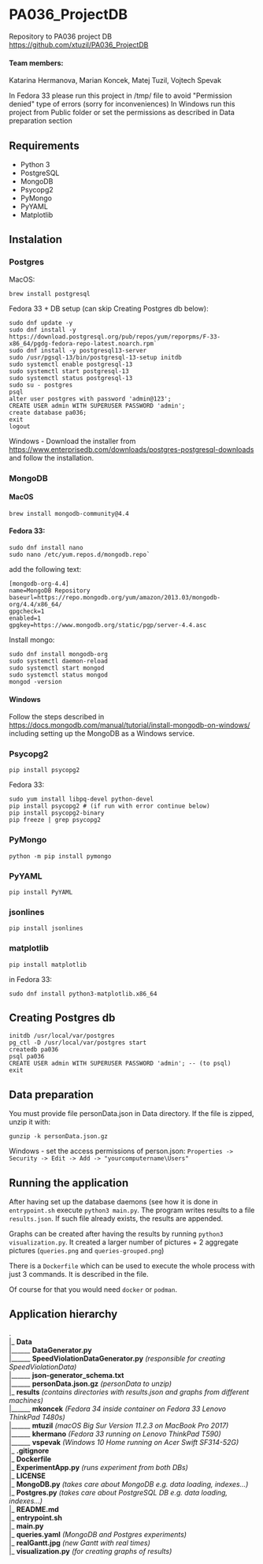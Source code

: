 # PA036_ProjectDB
Repository to PA036 project DB  
https://github.com/xtuzil/PA036_ProjectDB

#### Team members:
Katarina Hermanova,
Marian Koncek,
Matej Tuzil,
Vojtech Spevak


In Fedora 33 please run this project in /tmp/ file to avoid "Permission denied" type of errors (sorry for inconveniences)
In Windows run this project from Public folder or set the permissions as described in Data preparation section

## Requirements
* Python 3
* PostgreSQL
* MongoDB
* Psycopg2
* PyMongo
* PyYAML
* Matplotlib


## Instalation

### Postgres

MacOS:

    brew install postgresql

Fedora 33 + DB setup (can skip Creating Postgres db below):

    sudo dnf update -y
    sudo dnf install -y https://download.postgresql.org/pub/repos/yum/reporpms/F-33-x86_64/pgdg-fedora-repo-latest.noarch.rpm`
    sudo dnf install -y postgresql13-server
    sudo /usr/pgsql-13/bin/postgresql-13-setup initdb
    sudo systemctl enable postgresql-13
    sudo systemctl start postgresql-13
    sudo systemctl status postgresql-13
    sudo su - postgres
    psql
    alter user postgres with password 'admin@123';
    CREATE USER admin WITH SUPERUSER PASSWORD 'admin';
    create database pa036;
    exit
    logout

Windows - Download the installer from https://www.enterprisedb.com/downloads/postgres-postgresql-downloads and follow the installation.

### MongoDB
#### MacOS

    brew install mongodb-community@4.4

#### Fedora 33:

    sudo dnf install nano
    sudo nano /etc/yum.repos.d/mongodb.repo`

add the following text:

    [mongodb-org-4.4]
    name=MongoDB Repository
    baseurl=https://repo.mongodb.org/yum/amazon/2013.03/mongodb-org/4.4/x86_64/
    gpgcheck=1
    enabled=1
    gpgkey=https://www.mongodb.org/static/pgp/server-4.4.asc

Install mongo:

    sudo dnf install mongodb-org
    sudo systemctl daemon-reload
    sudo systemctl start mongod
    sudo systemctl status mongod
    mongod -version

#### Windows
Follow the steps described in https://docs.mongodb.com/manual/tutorial/install-mongodb-on-windows/
including setting up the MongoDB as a Windows service.

### Psycopg2

    pip install psycopg2

Fedora 33:

    sudo yum install libpq-devel python-devel
    pip install psycopg2 # (if run with error continue below)
    pip install psycopg2-binary
    pip freeze | grep psycopg2

### PyMongo

    python -m pip install pymongo

### PyYAML

    pip install PyYAML

### jsonlines

    pip install jsonlines

### matplotlib

    pip install matplotlib

in Fedora 33:

    sudo dnf install python3-matplotlib.x86_64

## Creating Postgres db

    initdb /usr/local/var/postgres
    pg_ctl -D /usr/local/var/postgres start
    createdb pa036
    psql pa036
    CREATE USER admin WITH SUPERUSER PASSWORD 'admin'; -- (to psql)
    exit

## Data preparation
You must provide file personData.json in Data directory. If the file is zipped, unzip it with:

    gunzip -k personData.json.gz

Windows - set the access permissions of person.json: `Properties -> Security -> Edit -> Add -> "yourcomputername\Users"`

## Running the application
After having set up the database daemons (see how it is done in `entrypoint.sh` execute `python3 main.py`.
The program writes results to a file `results.json`. If such file already exists, the results are appended.

Graphs can be created after having the results by running `python3 visualization.py`.
It created a larger number of pictures + 2 aggregate pictures (`queries.png` and `queries-grouped.png`)

There is a `Dockerfile` which can be used to execute the whole process with just 3 commands.
It is described in the file.

Of course for that you would need `docker` or `podman`.


## Application hierarchy

.  <br />
|_ __Data__  <br />
|______ __DataGenerator.py__    <br />
|______ __SpeedViolationDataGenerator.py__ _(responsible for creating SpeedViolationData)_<br />
|______ __json-generator_schema.txt__    <br />
|______ __personData.json.gz__ _(personData to unzip)_   <br />
|_ __results__ _(contains directories with results.json and graphs from different machines)_   <br />
|______ __mkoncek__ _(Fedora 34 inside container on Fedora 33 Lenovo ThinkPad T480s)_   <br />
|______ __mtuzil__ _(macOS Big Sur Version 11.2.3 on MacBook Pro 2017)_   <br />
|______ __khermano__ _(Fedora 33 running on Lenovo ThinkPad T590)_    <br />
|______ __vspevak__ _(Windows 10 Home running on Acer Swift SF314-52G)_     <br />
|_ __.gitignore__ <br />
|_ __Dockerfile__ <br />
|_ __ExperimentApp.py__ _(runs experiment from both DBs)_ <br />
|_ __LICENSE__ <br />
|_ __MongoDB.py__ _(takes care about MongoDB e.g. data loading, indexes...)_ <br />
|_ __Postgres.py__ _(takes care about PostgreSQL DB e.g. data loading, indexes...)_ <br />
|_ __README.md__ <br />
|_ __entrypoint.sh__ <br />
|_ __main.py__ <br />
|_ __queries.yaml__ _(MongoDB and Postgres experiments)_ <br />
|_ __realGantt.jpg__ _(new Gantt with real times)_ <br />
|_ __visualization.py__ _(for creating graphs of results)_ <br />